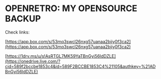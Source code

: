 OPENRETRO: MY OPENSOURCE BACKUP
===============================

Check links:

[https://app.box.com/s/53mq3swcl26nxg57uanaa2bjiy0f3ca2](https://app.box.com/s/53mq3swcl26nxg57uanaa2bjiy0f3ca2)
 
[https://1drv.ms/u/s!AsRTGL7MK59YaTBnGyi56ldDZLE](https://onedrive.live.com/?cid=589f2bccbe1853c4&id=589F2BCCBE1853C4%21105&authkey=%21ADBnGyi56ldDZLE) 
